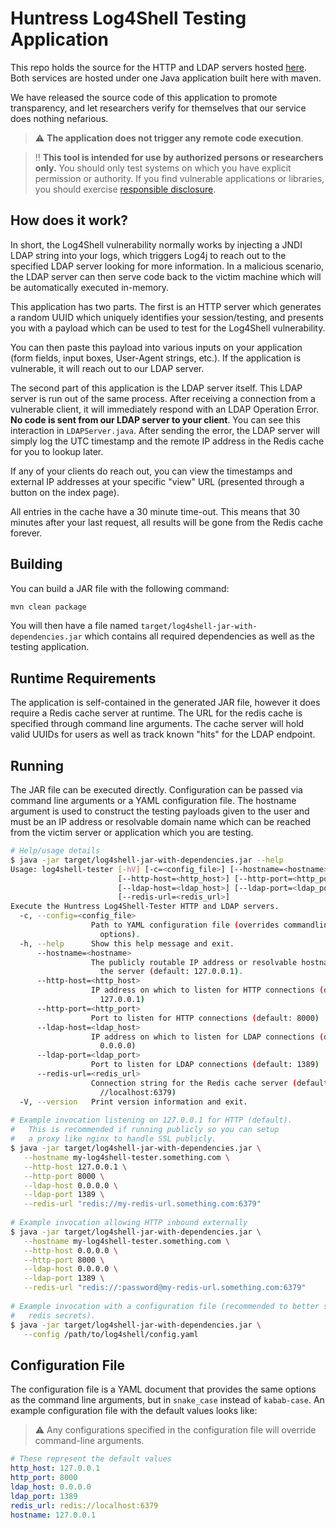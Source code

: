# Huntress Log4Shell Testing Application

This repo holds the source for the HTTP and LDAP servers hosted [here](https://log4shell.huntress.com).
Both services are hosted under one Java application built here with
maven.

We have released the source code of this application to promote
transparency, and let researchers verify for themselves that our
service does nothing nefarious.

> :warning: **The application does not trigger any remote code execution**.

> :bangbang: **This tool is intended for use by authorized persons or researchers only.** You should only test systems on which you have explicit permission or authority. If you find vulnerable applications or libraries, you should exercise [responsible disclosure](https://www.cisa.gov/coordinated-vulnerability-disclosure-process).

## How does it work?

In short, the Log4Shell vulnerability normally works by injecting a JNDI LDAP string
into your logs, which triggers Log4j to reach out to the specified LDAP server looking
for more information. In a malicious scenario, the LDAP server can then serve code back
to the victim machine which will be automatically executed in-memory.

This application has two parts. The first is an HTTP server which generates a random
UUID which uniquely identifies your session/testing, and presents you with a payload
which can be used to test for the Log4Shell vulnerability.

You can then paste this payload into various inputs on your application (form fields,
input boxes, User-Agent strings, etc.). If the application is vulnerable, it will reach
out to our LDAP server.

The second part of this application is the LDAP server itself. This LDAP server is
run out of the same process. After receiving a connection from a vulnerable client,
it will immediately respond with an LDAP Operation Error. **No code is sent from
our LDAP server to your client**. You can see this interaction in `LDAPServer.java`.
After sending the error, the LDAP server will simply log the UTC timestamp and the
remote IP address in the Redis cache for you to lookup later.

If any of your clients do reach out, you can view the timestamps and external IP
addresses at your specific "view" URL (presented through a button on the index
page).

All entries in the cache have a 30 minute time-out. This means that 30 minutes after
your last request, all results will be gone from the Redis cache forever.

## Building

You can build a JAR file with the following command:

```sh
mvn clean package
```

You will then have a file named `target/log4shell-jar-with-dependencies.jar`
which contains all required dependencies as well as the testing application.

## Runtime Requirements

The application is self-contained in the generated JAR file, however it does
require a Redis cache server at runtime. The URL for the redis cache is
specified through command line arguments. The cache server will hold valid
UUIDs for users as well as track known "hits" for the LDAP endpoint.

## Running

The JAR file can be executed directly. Configuration can be passed via command
line arguments or a YAML configuration file. The hostname argument is used to
construct the testing payloads given to the user and must be an IP address or
resolvable domain name which can be reached from the victim server or application
which you are testing.

``` sh
# Help/usage details
$ java -jar target/log4shell-jar-with-dependencies.jar --help
Usage: log4shell-tester [-hV] [-c=<config_file>] [--hostname=<hostname>]
                        [--http-host=<http_host>] [--http-port=<http_port>]
                        [--ldap-host=<ldap_host>] [--ldap-port=<ldap_port>]
                        [--redis-url=<redis_url>]
Execute the Huntress Log4Shell-Tester HTTP and LDAP servers.
  -c, --config=<config_file>
                  Path to YAML configuration file (overrides commandline
                    options).
  -h, --help      Show this help message and exit.
      --hostname=<hostname>
                  The publicly routable IP address or resolvable hostname of
                    the server (default: 127.0.0.1).
      --http-host=<http_host>
                  IP address on which to listen for HTTP connections (default:
                    127.0.0.1)
      --http-port=<http_port>
                  Port to listen for HTTP connections (default: 8000)
      --ldap-host=<ldap_host>
                  IP address on which to listen for LDAP connections (default:
                    0.0.0.0)
      --ldap-port=<ldap_port>
                  Port to listen for LDAP connections (default: 1389)
      --redis-url=<redis_url>
                  Connection string for the Redis cache server (default: redis:
                    //localhost:6379)
  -V, --version   Print version information and exit.
  
# Example invocation listening on 127.0.0.1 for HTTP (default).
#   This is recommended if running publicly so you can setup
#   a proxy like nginx to handle SSL publicly.
$ java -jar target/log4shell-jar-with-dependencies.jar \
   --hostname my-log4shell-tester.something.com \
   --http-host 127.0.0.1 \
   --http-port 8000 \
   --ldap-host 0.0.0.0 \
   --ldap-port 1389 \
   --redis-url "redis://my-redis-url.something.com:6379"
   
# Example invocation allowing HTTP inbound externally
$ java -jar target/log4shell-jar-with-dependencies.jar \
   --hostname my-log4shell-tester.something.com \
   --http-host 0.0.0.0 \
   --http-port 8000 \
   --ldap-host 0.0.0.0 \
   --ldap-port 1389 \
   --redis-url "redis://:password@my-redis-url.something.com:6379"
   
# Example invocation with a configuration file (recommended to better store
#   redis secrets).
$ java -jar target/log4shell-jar-with-dependencies.jar \
   --config /path/to/log4shell/config.yaml
```

## Configuration File

The configuration file is a YAML document that provides the same options as the
command line arguments, but in `snake_case` instead of `kabab-case`. An example
configuration file with the default values looks like:

> :warning: Any configurations specified in the configuration file will override command-line arguments.
   
``` yaml
# These represent the default values
http_host: 127.0.0.1
http_port: 8000
ldap_host: 0.0.0.0
ldap_port: 1389
redis_url: redis://localhost:6379
hostname: 127.0.0.1
```

